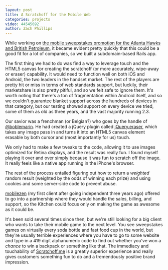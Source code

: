 ```yaml
---
layout: post
title: A Scratchoff for the Mobile Web
categories: projects
video: 44545692
author: Zach Phillips
---
```


While working on [the mobile sweepstakes promotion for the Atlanta Hawks and British Petroleum](/work/bp-hawks), it became evident pretty quickly that this could be a good fit for a lot of companies, so we built a subdomain-based Rails app.

The first thing we had to do was find a way to leverage touch and the HTML5 canvas for creating the scratchoff (or more accurately, wipe-away or eraser) capability. It would need to function well on both iOS and Android, the two leaders in the handset market. The rest of the players are pretty hit or miss in terms of web standards support, but luckily, their marketshare is also pretty pitiful, and so we felt safe to ignore them. It's worth noting that there's a ton of fragmentation within Android itself, and so we couldn't guarantee blanket support across the hundreds of devices in that category, but our testing showed support on every device we tried, some of them as old as three years, and the vast majority running 2.3.

Our savior was a frenchman (or Belgian?) who goes by the handle of [@boblemarin](http://twitter.com/boblemarin). He had created a jQuery plugin called [jQuery.eraser](http://minimal.be/lab/jQuery.eraser/), which takes any image pass in and turns it into an HTML5 canvas element erasable by both cursor and (most importantly for us) touch.

We only had to make a few tweaks to the code, allowing it to use images optimized for Retina displays, and the result was really fun. I found myself playing it over and over simply because it was fun to scratch off the image. It really feels like a native app running in the iPhone's browser.

The rest of the process entailed figuring out how to return a _weighted_ random result (weighted by the odds of winning each prize) and using cookies and some server-side code to prevent abuse.

[mobilezen](http://mobilezen.com) (my first client after going independent three years ago) offered to go into a partnership where they would handle the sales, billing, and support, so the Kitchen could focus only on making the game as awesome as it could be.

It's been sold several times since then, but we're still looking for a big client who wants to take their mobile game to the next level. You see sweepstakes games on virtually every soda bottle and fast food cup in the world, but they're usually terrible experiences where you have to go to some website and type in a 419 digit alphanumeric code to find out whether you've won a _chance_ to win a backpack or something like that. The immediacy and touchability of [Scratchoff.me](http://scratchoff.me) is a greatly superior experience and really gives customers something fun to do and a tremendously positive brand impression.